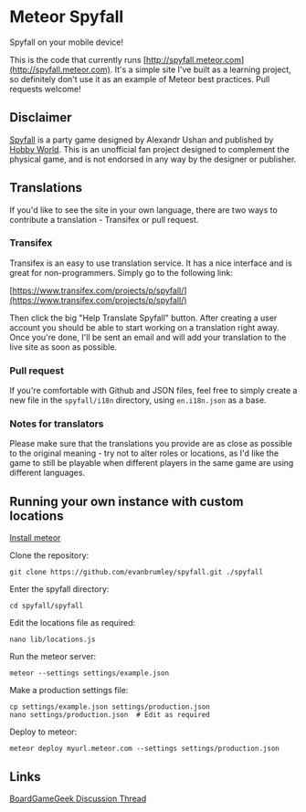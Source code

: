 # Meteor Spyfall

Spyfall on your mobile device!

This is the code that currently runs [http://spyfall.meteor.com](http://spyfall.meteor.com). It's a simple site I've built as a learning project, so definitely don't use it as an example of Meteor best practices. Pull requests welcome!

## Disclaimer

[Spyfall](http://international.hobbyworld.ru/catalog/25-spyfall/) is a party game designed by Alexandr Ushan and published by [Hobby World](http://international.hobbyworld.ru/). This is an unofficial fan project designed to complement the physical game, and is not endorsed in any way by the designer or publisher.

## Translations

If you'd like to see the site in your own language, there are two ways to contribute a translation - Transifex or pull request.

### Transifex

Transifex is an easy to use translation service. It has a nice interface and is great for non-programmers. Simply go to the following link:

[https://www.transifex.com/projects/p/spyfall/](https://www.transifex.com/projects/p/spyfall/)

Then click the big "Help Translate Spyfall" button. After creating a user account you should be able to start working on a translation right away. Once you're done, I'll be sent an email and will add your translation to the live site as soon as possible.

### Pull request

If you're comfortable with Github and JSON files, feel free to simply create a new file in the `spyfall/i18n` directory, using `en.i18n.json` as a base.

### Notes for translators

Please make sure that the translations you provide are as close as possible to the original meaning - try not to alter roles or locations, as I'd like the game to still be playable when different players in the same game are using different languages.

## Running your own instance with custom locations

[Install meteor](https://www.meteor.com/install)

Clone the repository:

	git clone https://github.com/evanbrumley/spyfall.git ./spyfall

Enter the spyfall directory:

	cd spyfall/spyfall

Edit the locations file as required:

	nano lib/locations.js

Run the meteor server:

	meteor --settings settings/example.json

Make a production settings file:

	cp settings/example.json settings/production.json
	nano settings/production.json  # Edit as required

Deploy to meteor:

	meteor deploy myurl.meteor.com --settings settings/production.json

## Links

[BoardGameGeek Discussion Thread](http://www.boardgamegeek.com/thread/1279239/app/page/1)
